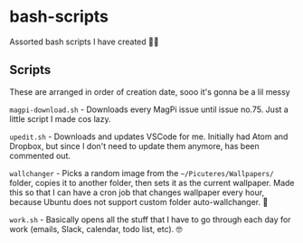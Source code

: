 # bash-scripts
Assorted bash scripts I have created 👩‍💻

## Scripts
These are arranged in order of creation date, sooo it's gonna be a lil messy

`magpi-download.sh` - Downloads every MagPi issue until issue no.75. Just a little script I made cos lazy.

`upedit.sh` - Downloads and updates VSCode for me. Initially had Atom and Dropbox, but since I don't need to update them anymore, has been commented out.

`wallchanger` - Picks a random image from the `~/Picuteres/Wallpapers/` folder, copies it to another folder, then sets it as the current wallpaper. Made this so that I can have a cron job that changes wallpaper every hour, because Ubuntu does not support custom folder auto-wallchanger. 🤷

`work.sh` - Basically opens all the stuff that I have to go through each day for work (emails, Slack, calendar, todo list, etc). 🤓
